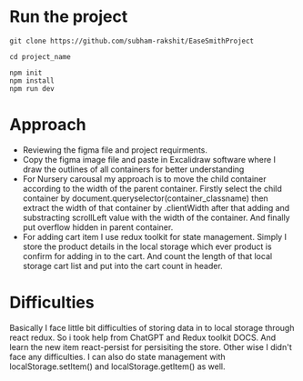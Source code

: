 # Run the project

```
git clone https://github.com/subham-rakshit/EaseSmithProject

cd project_name

npm init
npm install
npm run dev
```

# Approach

- Reviewing the figma file and project requirments.
- Copy the figma image file and paste in Excalidraw software where I draw the outlines of all containers for better understanding
- For Nursery carousal my approach is to move the child container according to the width of the parent container. Firstly select the child container by document.queryselector(container_classname) then extract the width of that container by .clientWidth after that adding and substracting scrollLeft value with the width of the container. And finally put overflow hidden in parent container.
- For adding cart item I use redux toolkit for state management. Simply I store the product details in the local storage which ever product is confirm for adding in to the cart. And count the length of that local storage cart list and put into the cart count in header.

# Difficulties

Basically I face little bit difficulties of storing data in to local storage through react redux. So i took help from ChatGPT and Redux toolkit DOCS. And learn the new item react-persist for persisiting the store. Other wise I didn't face any difficulties. I can also do state management with localStorage.setItem() and localStorage.getItem() as well.
